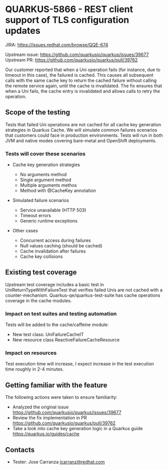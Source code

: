 # QUARKUS-5866 - REST client support of TLS configuration updates

JIRA: https://issues.redhat.com/browse/QQE-674

Upstream issue: https://github.com/quarkusio/quarkus/issues/39677
Upstream PR: https://github.com/quarkusio/quarkus/pull/39762

Our customer reported that when a Uni operation fails (for instance, due to timeout in this case), the failured is cached.
This causes all subsequent calls with the same cache key to return the cached failure without calling the remote service again, until the cache is invalidated.
The fix ensures that when a Uni fails, the cache entry is invalidated and allows calls to retry the operation.

## Scope of the testing

Tests that failed Uni operations are not cached for all cache key generation strategies in Quarkus Cache.
We will simulate common failures scenarios that customers could face in production environments.
Tests will run in both JVM and native modes covering bare-metal and OpenShift deployments.

### Tests will cover these scenarios
   * Cache key generation strategies
     - No arguments method
     - Single argument method
     - Multiple arguments methos
     - Method with @CacheKey annotation

   * Simulated failure scenarios
     - Service unavailable (HTTP 503)
     - Timeout errors
     - Generic runtime exceptions
     
   * Other cases
     - Concurrent access during failures
     - Null values caching (should be cached)
     - Cache invalidation after failures
     - Cache key collisions


## Existing test coverage
Upstream test coverage includes a basic test in UniReturnTypeWithFailureTest that verifies failed Unis are not cached with a counter-mechanism.
Quarkus-qe/quarkus-test-suite has cache operations coverage in the cache modules.

### Impact on test suites and testing automation
Tests will be added to the cache/caffeine module:
- New test class: UniFailureCacheIT
- New resource class ReactiveFailureCacheResource

### Impact on resources
Test execution time will increase, I expect increase in the test execution time roughly in 2-4 minutes.

## Getting familiar with the feature
The following actions were taken to ensure familiarity:
- Analyzed the original issue https://github.com/quarkusio/quarkus/issues/39677
- Review the fix implementation in PR https://github.com/quarkusio/quarkus/pull/39762
- Take a look into cache key generation logic in a Quarkus guide https://quarkus.io/guides/cache

## Contacts
* Tester: Jose Carranza <jcarranz@redhat.com>
